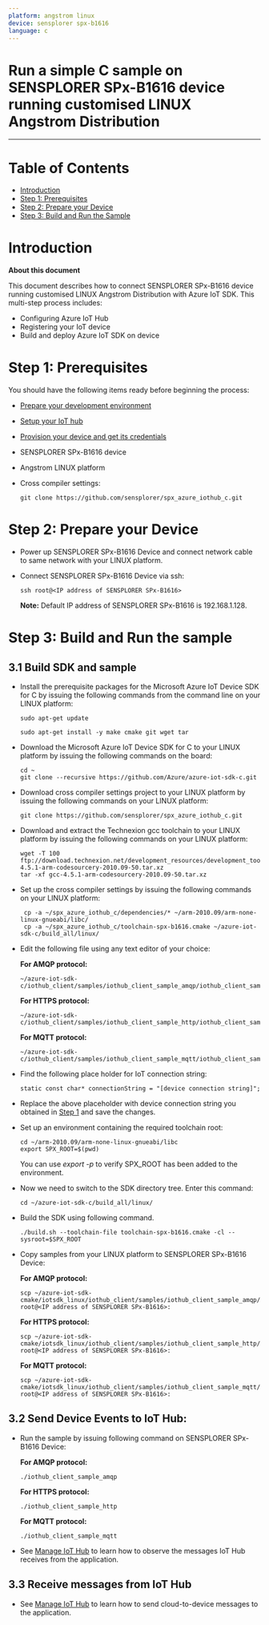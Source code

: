 ```yaml
---
platform: angstrom linux
device: sensplorer spx-b1616
language: c
---
```


Run a simple C sample on SENSPLORER SPx-B1616 device running customised LINUX Angstrom Distribution
===
---

# Table of Contents

-   [Introduction](#Introduction)
-   [Step 1: Prerequisites](#Prerequisites)
-   [Step 2: Prepare your Device](#PrepareDevice)
-   [Step 3: Build and Run the Sample](#Build)

<a name="Introduction"></a>
# Introduction

**About this document**

This document describes how to connect SENSPLORER SPx-B1616 device running customised LINUX Angstrom Distribution with Azure IoT SDK. This multi-step process includes:

-   Configuring Azure IoT Hub
-   Registering your IoT device
-   Build and deploy Azure IoT SDK on device

<a name="Prerequisites"></a>
# Step 1: Prerequisites

You should have the following items ready before beginning the process:

-   [Prepare your development environment][setup-devbox-linux]
-   [Setup your IoT hub][lnk-setup-iot-hub]
-   [Provision your device and get its credentials][lnk-manage-iot-hub]
-   SENSPLORER SPx-B1616 device
-   Angstrom LINUX platform
-   Cross compiler settings:

        git clone https://github.com/sensplorer/spx_azure_iothub_c.git 

<a name="PrepareDevice"></a>
# Step 2: Prepare your Device

-   Power up SENSPLORER SPx-B1616 Device and connect network cable to same network with your LINUX platform.
-   Connect SENSPLORER SPx-B1616 Device via ssh:

        ssh root@<IP address of SENSPLORER SPx-B1616>

    **Note:** Default IP address of SENSPLORER SPx-B1616 is 192.168.1.128.


<a name="Build"></a>
# Step 3: Build and Run the sample

<a name="Load"></a>
## 3.1 Build SDK and sample

-   Install the prerequisite packages for the Microsoft Azure IoT Device SDK for C by issuing the following commands from the command line on your LINUX platform:

        sudo apt-get update

        sudo apt-get install -y make cmake git wget tar

-   Download the Microsoft Azure IoT Device SDK for C to your LINUX platform by issuing the following commands on the board:

        cd ~
        git clone --recursive https://github.com/Azure/azure-iot-sdk-c.git

-   Download cross compiler settings project to your LINUX platform by issuing the following commands on your LINUX platform:
        
        git clone https://github.com/sensplorer/spx_azure_iothub_c.git

-   Download and extract the Technexion gcc toolchain to your LINUX platform by issuing the following commands on your LINUX platform:
        
        wget -T 100 ftp://download.technexion.net/development_resources/development_tools/gcc/gcc-4.5.1-arm-codesourcery-2010.09-50.tar.xz
        tar -xf gcc-4.5.1-arm-codesourcery-2010.09-50.tar.xz

-   Set up the cross compiler settings by issuing the following commands on your LINUX platform:
        
         cp -a ~/spx_azure_iothub_c/dependencies/* ~/arm-2010.09/arm-none-linux-gnueabi/libc/
         cp -a ~/spx_azure_iothub_c/toolchain-spx-b1616.cmake ~/azure-iot-sdk-c/build_all/linux/

-   Edit the following file using any text editor of your choice:

    **For AMQP protocol:**

        ~/azure-iot-sdk-c/iothub_client/samples/iothub_client_sample_amqp/iothub_client_sample_amqp.c

    **For HTTPS protocol:**

        ~/azure-iot-sdk-c/iothub_client/samples/iothub_client_sample_http/iothub_client_sample_http.c

    **For MQTT protocol:**

        ~/azure-iot-sdk-c/iothub_client/samples/iothub_client_sample_mqtt/iothub_client_sample_mqtt.c

-   Find the following place holder for IoT connection string:

        static const char* connectionString = "[device connection string]";

-   Replace the above placeholder with device connection string you obtained in [Step 1](#Prerequisites) and save the changes.

-   Set up an environment containing the required toolchain root:

        cd ~/arm-2010.09/arm-none-linux-gnueabi/libc
        export SPX_ROOT=$(pwd)

    You can use *export -p* to verify SPX\_ROOT has been added to the environment.

-   Now we need to switch to the SDK directory tree. Enter this command:

        cd ~/azure-iot-sdk-c/build_all/linux/

-   Build the SDK using following command.

        ./build.sh --toolchain-file toolchain-spx-b1616.cmake -cl --sysroot=$SPX_ROOT

-   Copy samples from your LINUX platform to SENSPLORER SPx-B1616 Device:

    **For AMQP protocol:**

        scp ~/azure-iot-sdk-cmake/iotsdk_linux/iothub_client/samples/iothub_client_sample_amqp/iothub_client_sample_amqp root@<IP address of SENSPLORER SPx-B1616>:

    **For HTTPS protocol:**

        scp ~/azure-iot-sdk-cmake/iotsdk_linux/iothub_client/samples/iothub_client_sample_http/iothub_client_sample_http root@<IP address of SENSPLORER SPx-B1616>:

    **For MQTT protocol:**

        scp ~/azure-iot-sdk-cmake/iotsdk_linux/iothub_client/samples/iothub_client_sample_mqtt/iothub_client_sample_mqtt root@<IP address of SENSPLORER SPx-B1616>:
        

## 3.2 Send Device Events to IoT Hub:

-   Run the sample by issuing following command on SENSPLORER SPx-B1616 Device:

    **For AMQP protocol:**

        ./iothub_client_sample_amqp

    **For HTTPS protocol:**

        ./iothub_client_sample_http

    **For MQTT protocol:**

        ./iothub_client_sample_mqtt

-   See [Manage IoT Hub][lnk-manage-iot-hub] to learn how to observe the messages IoT Hub receives from the application.

## 3.3 Receive messages from IoT Hub

-   See [Manage IoT Hub][lnk-manage-iot-hub] to learn how to send cloud-to-device messages to the application.

[setup-devbox-linux]: https://github.com/Azure/azure-iot-sdk-c/blob/master/doc/devbox_setup.md
[lnk-setup-iot-hub]: ../setup_iothub.md
[lnk-manage-iot-hub]: ../manage_iot_hub.md
